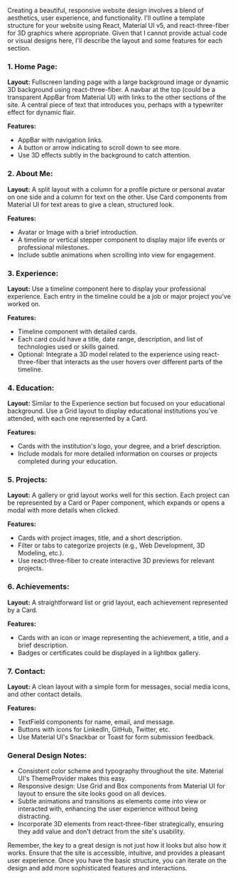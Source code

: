 Creating a beautiful, responsive website design involves a blend of aesthetics, user experience, and functionality. I'll outline a template structure for your website using React, Material UI v5, and react-three-fiber for 3D graphics where appropriate. Given that I cannot provide actual code or visual designs here, I'll describe the layout and some features for each section.

### 1. Home Page:

**Layout:** Fullscreen landing page with a large background image or dynamic 3D background using react-three-fiber. A navbar at the top (could be a transparent AppBar from Material UI) with links to the other sections of the site. A central piece of text that introduces you, perhaps with a typewriter effect for dynamic flair.

**Features:**

- AppBar with navigation links.
- A button or arrow indicating to scroll down to see more.
- Use 3D effects subtly in the background to catch attention.

### 2. About Me:

**Layout:** A split layout with a column for a profile picture or personal avatar on one side and a column for text on the other. Use Card components from Material UI for text areas to give a clean, structured look.

**Features:**

- Avatar or Image with a brief introduction.
- A timeline or vertical stepper component to display major life events or professional milestones.
- Include subtle animations when scrolling into view for engagement.

### 3. Experience:

**Layout:** Use a timeline component here to display your professional experience. Each entry in the timeline could be a job or major project you've worked on.

**Features:**

- Timeline component with detailed cards.
- Each card could have a title, date range, description, and list of technologies used or skills gained.
- Optional: Integrate a 3D model related to the experience using react-three-fiber that interacts as the user hovers over different parts of the timeline.

### 4. Education:

**Layout:** Similar to the Experience section but focused on your educational background. Use a Grid layout to display educational institutions you've attended, with each one represented by a Card.

**Features:**

- Cards with the institution's logo, your degree, and a brief description.
- Include modals for more detailed information on courses or projects completed during your education.

### 5. Projects:

**Layout:** A gallery or grid layout works well for this section. Each project can be represented by a Card or Paper component, which expands or opens a modal with more details when clicked.

**Features:**

- Cards with project images, title, and a short description.
- Filter or tabs to categorize projects (e.g., Web Development, 3D Modeling, etc.).
- Use react-three-fiber to create interactive 3D previews for relevant projects.

### 6. Achievements:

**Layout:** A straightforward list or grid layout, each achievement represented by a Card.

**Features:**

- Cards with an icon or image representing the achievement, a title, and a brief description.
- Badges or certificates could be displayed in a lightbox gallery.

### 7. Contact:

**Layout:** A clean layout with a simple form for messages, social media icons, and other contact details.

**Features:**

- TextField components for name, email, and message.
- Buttons with icons for LinkedIn, GitHub, Twitter, etc.
- Use Material UI's Snackbar or Toast for form submission feedback.

### General Design Notes:

- Consistent color scheme and typography throughout the site. Material UI's ThemeProvider makes this easy.
- Responsive design: Use Grid and Box components from Material UI for layout to ensure the site looks good on all devices.
- Subtle animations and transitions as elements come into view or interacted with, enhancing the user experience without being distracting.
- Incorporate 3D elements from react-three-fiber strategically, ensuring they add value and don't detract from the site's usability.

Remember, the key to a great design is not just how it looks but also how it works. Ensure that the site is accessible, intuitive, and provides a pleasant user experience. Once you have the basic structure, you can iterate on the design and add more sophisticated features and interactions.
